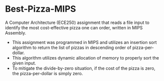 # Best-Pizza-MIPS
A Computer Architecture (ECE250) assignment that reads a file input to identify the most cost-effective pizza one can order, written in MIPS Assembly.

- This assignment was programmed in MIPS and utilizes an insertion sort algorithm to return the list of pizzas in descending order of pizza-per-dollar.
- This algorithm utilizes dynamic allocation of memory to properly sort the given input.
- To mitigate the divide-by-zero situation, if the cost of the pizza is zero, the pizza-per-dollar is simply zero.
